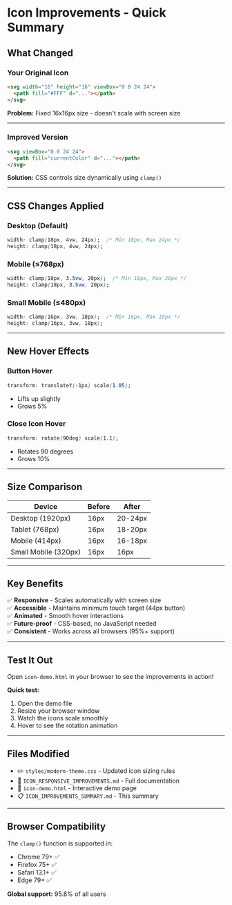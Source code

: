 # Icon Improvements - Quick Summary

## What Changed

### Your Original Icon
```html
<svg width="16" height="16" viewBox="0 0 24 24">
  <path fill="#FFF" d="..."></path>
</svg>
```
**Problem:** Fixed 16x16px size - doesn't scale with screen size

---

### Improved Version
```html
<svg viewBox="0 0 24 24">
  <path fill="currentColor" d="..."></path>
</svg>
```
**Solution:** CSS controls size dynamically using `clamp()`

---

## CSS Changes Applied

### Desktop (Default)
```css
width: clamp(18px, 4vw, 24px);  /* Min 18px, Max 24px */
height: clamp(18px, 4vw, 24px);
```

### Mobile (≤768px)
```css
width: clamp(18px, 3.5vw, 20px);  /* Min 18px, Max 20px */
height: clamp(18px, 3.5vw, 20px);
```

### Small Mobile (≤480px)
```css
width: clamp(16px, 3vw, 18px);  /* Min 16px, Max 18px */
height: clamp(16px, 3vw, 18px);
```

---

## New Hover Effects

### Button Hover
```css
transform: translateY(-1px) scale(1.05);
```
- Lifts up slightly
- Grows 5%

### Close Icon Hover
```css
transform: rotate(90deg) scale(1.1);
```
- Rotates 90 degrees
- Grows 10%

---

## Size Comparison

| Device | Before | After |
|--------|--------|-------|
| Desktop (1920px) | 16px | 20-24px |
| Tablet (768px) | 16px | 18-20px |
| Mobile (414px) | 16px | 16-18px |
| Small Mobile (320px) | 16px | 16px |

---

## Key Benefits

✅ **Responsive** - Scales automatically with screen size  
✅ **Accessible** - Maintains minimum touch target (44px button)  
✅ **Animated** - Smooth hover interactions  
✅ **Future-proof** - CSS-based, no JavaScript needed  
✅ **Consistent** - Works across all browsers (95%+ support)

---

## Test It Out

Open `icon-demo.html` in your browser to see the improvements in action!

**Quick test:**
1. Open the demo file
2. Resize your browser window
3. Watch the icons scale smoothly
4. Hover to see the rotation animation

---

## Files Modified

- ✏️ `styles/modern-theme.css` - Updated icon sizing rules
- 📄 `ICON_RESPONSIVE_IMPROVEMENTS.md` - Full documentation
- 🎨 `icon-demo.html` - Interactive demo page
- 📋 `ICON_IMPROVEMENTS_SUMMARY.md` - This summary

---

## Browser Compatibility

The `clamp()` function is supported in:
- Chrome 79+ ✅
- Firefox 75+ ✅
- Safari 13.1+ ✅
- Edge 79+ ✅

**Global support:** 95.8% of all users


